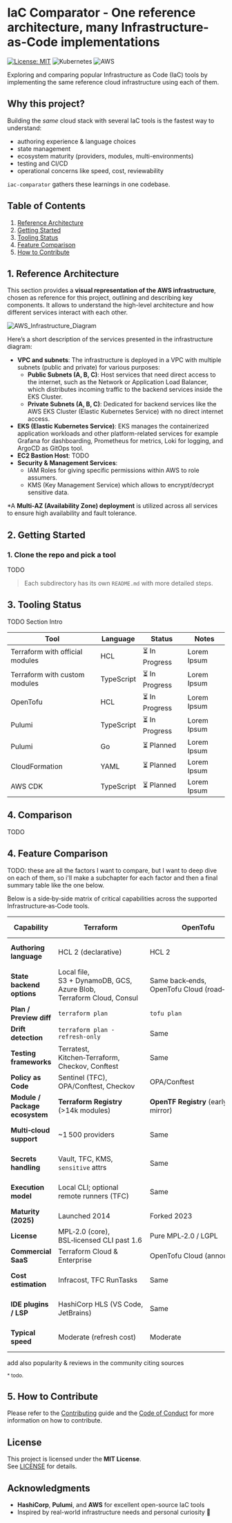 # IaC Comparator - One reference architecture, many Infrastructure-as-Code implementations

[![License: MIT](https://img.shields.io/badge/License-MIT-yellow.svg)](LICENSE)
![Kubernetes](https://img.shields.io/badge/kubernetes-v1.31-blue)
![AWS](https://img.shields.io/badge/AWS-Cloud-orange)

Exploring and comparing popular Infrastructure as Code (IaC) tools by implementing the same reference cloud infrastructure using each of them.

## Why this project?

Building the *same* cloud stack with several IaC tools is the fastest way to understand:
* authoring experience & language choices  
* state management  
* ecosystem maturity (providers, modules, multi-environments)  
* testing and CI/CD  
* operational concerns like speed, cost, reviewability

`iac-comparator` gathers these learnings in one codebase.

## Table of Contents
1. [Reference Architecture](#1-refernce-architecture)
2. [Getting Started](#2-getting-started)
3. [Tooling Status](#3-tooling-status)
4. [Feature Comparison](#4-comparison)
5. [How to Contribute](#5-how-to-contribute)

## 1. Reference Architecture 

This section provides a **visual representation of the AWS infrastructure**, chosen as reference for this project, outlining and describing key components. It allows to understand the high-level architecture and how different services interact with each other.

![AWS_Infrastructure_Diagram](./images/infrastructure_diagram.png)

Here’s a short description of the services presented in the infrastructure diagram:

- **VPC and subnets**: The infrastructure is deployed in a VPC with multiple subnets (public and private) for various purposes:
    - **Public Subnets (A, B, C)**: Host services that need direct access to the internet, such as the Network or Application Load Balancer, which distributes incoming traffic to the backend services inside the EKS Cluster.
    - **Private Subnets (A, B, C)**: Dedicated for backend services like the AWS EKS Cluster (Elastic Kubernetes Service) with no direct internet access.
- **EKS (Elastic Kubernetes Service)**: EKS manages the containerized application workloads and other platform-related services for example Grafana for dashboarding, Prometheus for metrics, Loki for logging, and ArgoCD as GitOps tool.
- **EC2 Bastion Host**: TODO
- **Security & Management Services**:
    - IAM Roles for giving specific permissions within AWS to role assumers.
    - KMS (Key Management Service) which allows to encrypt/decrypt sensitive data.

\*A **Multi-AZ (Availability Zone) deployment** is utilized across all services to ensure high availability and fault tolerance.


## 2. Getting Started

### 1. Clone the repo and pick a tool

TODO

> Each subdirectory has its own `README.md` with more detailed steps.

## 3. Tooling Status
TODO
Section Intro 

| Tool           | Language    | Status         | Notes                                          |
|----------------|-------------|----------------|------------------------------------------------|
| Terraform with official modules      | HCL         | ⏳ In Progress | Lorem Ipsum                                    | 
| Terraform with custom modules         | TypeScript  | ⏳ In Progress | Lorem Ipsum                                    |
| OpenTofu         | HCL  | ⏳ In Progress | Lorem Ipsum                                    |
| Pulumi         | TypeScript  | ⏳ In Progress | Lorem Ipsum                                    |
| Pulumi         | Go          | ⏳ Planned     | Lorem Ipsum                                    |
| CloudFormation | YAML        | ⏳ Planned     | Lorem Ipsum                                    |
| AWS CDK        | TypeScript  | ⏳ Planned     | Lorem Ipsum                                    |


## 4. Comparison

TODO

## 4. Feature Comparison

TODO: these are all the factors I want to compare, but I want to deep dive on each of them, so i'll make a subchapter for each factor and then a final summary table like the one below.

Below is a side‑by‑side matrix of critical capabilities across the supported Infrastructure‑as‑Code tools. 

| Capability                     | Terraform                                                           | OpenTofu                                  | Pulumi (TS/Py/Go/.NET)                                      | AWS CloudFormation             | AWS CDK                                |
| ------------------------------ | ------------------------------------------------------------------- | ----------------------------------------- | ----------------------------------------------------------- | ------------------------------ | -------------------------------------- |
| **Authoring language**         | HCL 2 (declarative)                                                 | HCL 2                                     | General‑purpose (TypeScript, Python, Go, C#, YAML beta)     | JSON or YAML                   | General‑purpose (TS, Py, Java, C#, Go) |
| **State backend options**      | Local file, S3 + DynamoDB, GCS, Azure Blob, Terraform Cloud, Consul | Same back‑ends, OpenTofu Cloud (road‑map) | Local file, S3, Azure, GCS, Pulumi Cloud (default)          | Managed transparently by AWS   | Managed by AWS (via CloudFormation)    |
| **Plan / Preview diff**        | `terraform plan`                                                    | `tofu plan`                               | `pulumi preview`                                            | Change Sets (`cfn diff`)       | `cdk diff`                             |
| **Drift detection**            | `terraform plan -refresh-only`                                      | Same                                      | Automatic refresh every run; Pulumi Cloud drift dashboard   | Built‑in console & events      | Via CloudFormation                     |
| **Testing frameworks**         | Terratest, Kitchen‑Terraform, Checkov, Conftest                     | Same                                      | Native unit (Mocks), integration tests, CrossGuard          | taskcat, CFN Guard, cfn‑nag    | CDK Assertions (Jest/PyTest), CDK‑Nag  |
| **Policy as Code**             | Sentinel (TFC), OPA/Conftest, Checkov                               | OPA/Conftest                              | CrossGuard (native), OPA plugins                            | CFN Guard                      | CDK‑Nag, CFN Guard                     |
| **Module / Package ecosystem** | **Terraform Registry** (>14k modules)                               | **OpenTF Registry** (early mirror)        | **Pulumi Registry** (incl. tf‑bridged); tf2pulumi converter | AWS & Partner sample templates | **Construct Hub** (npm, PyPI, etc.)    |
| **Multi‑cloud support**        | \~1 500 providers                                                   | Same                                      | 120+ providers inc. SaaS                                    | AWS‑only                       | AWS‑centric; multi‑cloud via CDKTF     |
| **Secrets handling**           | Vault, TFC, KMS, `sensitive` attrs                                  | Same                                      | Per‑stack secrets (KMS/GCP KMS/Azure KV/passphrase)         | KMS‑encrypted Parameters       | KMS, Secrets Manager, SSM              |
| **Execution model**            | Local CLI; optional remote runners (TFC)                            | Same                                      | CLI per language → engine graph → apply                     | Managed by AWS service         | Synthesises → CloudFormation → deploy  |
| **Maturity (2025)**            | Launched 2014                                                       | Forked 2023                               | Launched 2017                                               | Launched 2011                  | Launched 2019                          |
| **License**                    | MPL‑2.0 (core), BSL‑licensed CLI past 1.6                           | Pure MPL‑2.0 / LGPL                       | Apache‑2.0                                                  | Proprietary AWS                | Apache‑2.0                             |
| **Commercial SaaS**            | Terraform Cloud & Enterprise                                        | OpenTofu Cloud (announced)                | Pulumi Cloud                                                | Service cost baked into AWS    | N/A (uses CloudFormation)              |
| **Cost estimation**            | Infracost, TFC RunTasks                                             | Same                                      | Pulumi Cost, Infracost                                      | AWS Cost Estimator (limited)   | Same as CFN                            |
| **IDE plugins / LSP**          | HashiCorp HLS (VS Code, JetBrains)                                  | Same                                      | Native language servers, Pulumi VS Code ext.                | VS Code JSON/YAML schema       | CDK VS Code & JetBrains                |
| **Typical speed**              | Moderate (refresh cost)                                             | Moderate                                  | Fast preview; apply dominated by API                        | Slow for very large stacks     | Synth fast; deploy inherits CFN speed  |

add also popularity & reviews in the community citing sources

<small>\* todo.</small>

## 5. How to Contribute

Please refer to the [Contributing](https://github.com/nicolaDeCristofaro/iac-comparator/blob/main/CONTRIBUTING.md) guide and the [Code of Conduct](https://github.com/nicolaDeCristofaro/iac-comparator/blob/main/CODE_OF_CONDUCT.md) for more information on how to contribute.


## License

This project is licensed under the **MIT License**.  
See [LICENSE](LICENSE) for details.

## Acknowledgments

- **HashiCorp**, **Pulumi**, and **AWS** for excellent open-source IaC tools
- Inspired by real-world infrastructure needs and personal curiosity 🚀